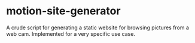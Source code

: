 # motion-site-generator

A crude script for generating a static website for browsing pictures from a web cam. Implemented for a very specific use case.
